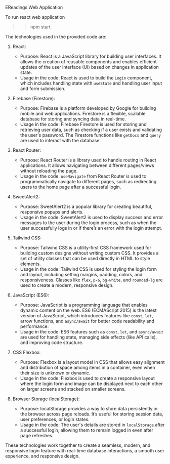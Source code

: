 EReadings Web Application

To run react web application 
>>npm start

The technologies used in the provided code are:

1. React:
   - Purpose: React is a JavaScript library for building user interfaces. It allows the creation of reusable components and enables efficient updates of the user interface (UI) based on changes in application state.
   - Usage in the code: React is used to build the `Login` component, which includes handling state with `useState` and handling user input and form submission.

2. Firebase (Firestore):
   - Purpose: Firebase is a platform developed by Google for building mobile and web applications. Firestore is a flexible, scalable database for storing and syncing data in real-time.
   - Usage in the code: Firebase Firestore is used for storing and retrieving user data, such as checking if a user exists and validating the user's password. The Firestore functions like `getDocs` and `query` are used to interact with the database.

3. React Router:
   - Purpose: React Router is a library used to handle routing in React applications. It allows navigating between different pages/views without reloading the page.
   - Usage in the code: `useNavigate` from React Router is used to programmatically navigate to different pages, such as redirecting users to the home page after a successful login.

4. SweetAlert2:
   - Purpose: SweetAlert2 is a popular library for creating beautiful, responsive popups and alerts.
   - Usage in the code: SweetAlert2 is used to display success and error messages to the user during the login process, such as when the user successfully logs in or if there’s an error with the login attempt.

5. Tailwind CSS:
   - Purpose: Tailwind CSS is a utility-first CSS framework used for building custom designs without writing custom CSS. It provides a set of utility classes that can be used directly in HTML to style elements.
   - Usage in the code: Tailwind CSS is used for styling the login form and layout, including setting margins, padding, colors, and responsiveness. Classes like `flex`, `p-6`, `bg-white`, and `rounded-lg` are used to create a modern, responsive design.

6. JavaScript (ES6):
   - Purpose: JavaScript is a programming language that enables dynamic content on the web. ES6 (ECMAScript 2015) is the latest version of JavaScript, which introduces features like `const`, `let`, arrow functions, and `async/await` for better code readability and performance.
   - Usage in the code: ES6 features such as `const`, `let`, and `async/await` are used for handling state, managing side effects (like API calls), and improving code structure.

7. CSS Flexbox:
   - Purpose: Flexbox is a layout model in CSS that allows easy alignment and distribution of space among items in a container, even when their size is unknown or dynamic.
   - Usage in the code: Flexbox is used to create a responsive layout where the login form and image can be displayed next to each other on larger screens and stacked on smaller screens.

8. Browser Storage (localStorage):
   - Purpose: localStorage provides a way to store data persistently in the browser across page reloads. It’s useful for storing session data, user preferences, or login states.
   - Usage in the code: The user's details are stored in `localStorage` after a successful login, allowing them to remain logged in even after page refreshes.

These technologies work together to create a seamless, modern, and responsive login feature with real-time database interactions, a smooth user experience, and responsive design.

